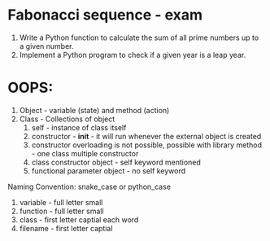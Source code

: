 # Fabonacci sequence - exam

1. Write a Python function to calculate the sum of all prime numbers up to a given number.
2. Implement a Python program to check if a given year is a leap year.

# OOPS: 

1. Object - variable (state) and method (action)
2. Class - Collections of object
    1. self - instance of class itself
    2. constructor - __init__ - it will run whenever the external object is created
    3. constructor overloading is not possible, possible with library method - one class multiple constructor
    4. class constructor object - self keyword mentioned
    5. functional parameter object - no self keyword

Naming Convention: snake_case or python_case

1. variable - full letter small
2. function - full letter small
3. class - first letter captial each word
4. filename - first letter captial

